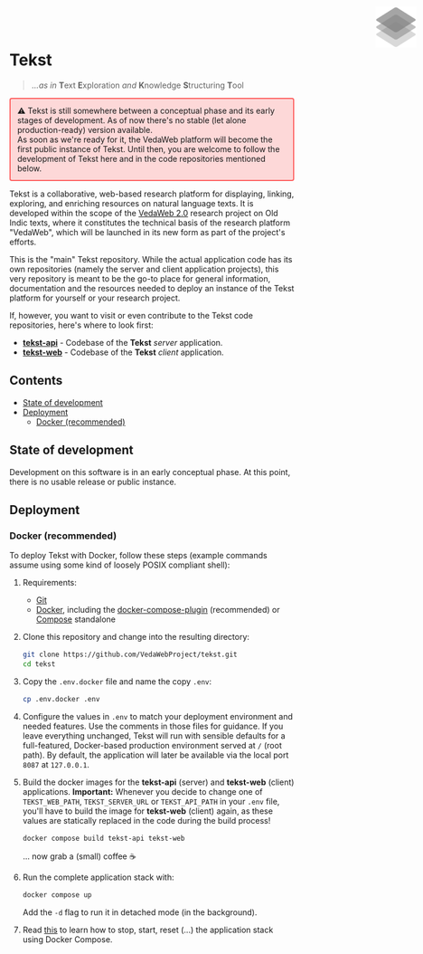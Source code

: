 <img width="72" height="72" align="right" style="position: absolute;  top: 0; right: 0; padding: 12px;" src="resources/logo.png" alt="Tekst logo"/>

# Tekst <!-- omit in toc -->

> *...as in* **T**ext **E**xploration *and* **K**nowledge **S**tructuring **T**ool

<div style="padding: 12px; margin: 12px 0; background-color: #ff000025; border: 2px solid #ff000090; border-radius: 4px">
    ⚠ Tekst is still somewhere between a conceptual phase and its early stages of development. As of now there's no stable (let alone production-ready) version available.<br/>
    As soon as we're ready for it, the VedaWeb platform will become the first public instance of Tekst. Until then, you are welcome to follow the development of Tekst here and in the code repositories mentioned below.
</div>

Tekst is a collaborative, web-based research platform for displaying, linking, exploring, and enriching resources on natural language texts. It is developed within the scope of the [VedaWeb 2.0](https://vedaweb.uni-koeln.de/) research project on Old Indic texts, where it constitutes the technical basis of the research platform "VedaWeb", which will be launched in its new form as part of the project's efforts.

This is the "main" Tekst repository. While the actual application code has its own repositories (namely the server and client application projects), this very repository is meant to be the go-to place for general information, documentation and the resources needed to deploy an instance of the Tekst platform for yourself or your research project.

If, however, you want to visit or even contribute to the Tekst code repositories, here's where to look first:

- [**tekst-api**](https://github.com/VedaWebProject/tekst-api) - Codebase of the **Tekst** *server* application.
- [**tekst-web**](https://github.com/VedaWebProject/tekst-web) - Codebase of the **Tekst** *client* application.


## Contents  <!-- omit in toc -->

- [State of development](#state-of-development)
- [Deployment](#deployment)
  - [Docker (recommended)](#docker-recommended)


## State of development

Development on this software is in an early conceptual phase. At this point, there is no usable release or public instance.


## Deployment

### Docker (recommended)
To deploy Tekst with Docker, follow these steps (example commands assume using some kind of loosely POSIX compliant shell):

1. Requirements:
   - [Git](https://git-scm.com/)
   - [Docker](https://docs.docker.com/engine/install), including the [docker-compose-plugin](https://docs.docker.com/compose/install/linux/) (recommended) or [Compose](https://docs.docker.com/compose/install/other/) standalone

2. Clone this repository and change into the resulting directory:

    ```sh
    git clone https://github.com/VedaWebProject/tekst.git
    cd tekst
    ```

3. Copy the `.env.docker` file and name the copy `.env`:

    ```sh
    cp .env.docker .env
    ```

4. Configure the values in `.env` to match your deployment environment and needed features. Use the comments in those files for guidance. If you leave everything unchanged, Tekst will run with sensible defaults for a full-featured, Docker-based production environment served at `/` (root path). By default, the application will later be available via the local port `8087` at `127.0.0.1`.

5. Build the docker images for the **tekst-api** (server) and **tekst-web** (client) applications. **Important:** Whenever you decide to change one of `TEKST_WEB_PATH`, `TEKST_SERVER_URL` or `TEKST_API_PATH` in your `.env` file, you'll have to build the image for **tekst-web** (client) again, as these values are statically replaced in the code during the build process!

    ```sh
    docker compose build tekst-api tekst-web
    ```

    ... now grab a (small) coffee ☕

6. Run the complete application stack with:

    ```sh
    docker compose up
    ```

    Add the `-d` flag to run it in detached mode (in the background).

7. Read [this](https://docs.docker.com/engine/reference/commandline/compose/) to learn how to stop, start, reset (...) the application stack using Docker Compose.
